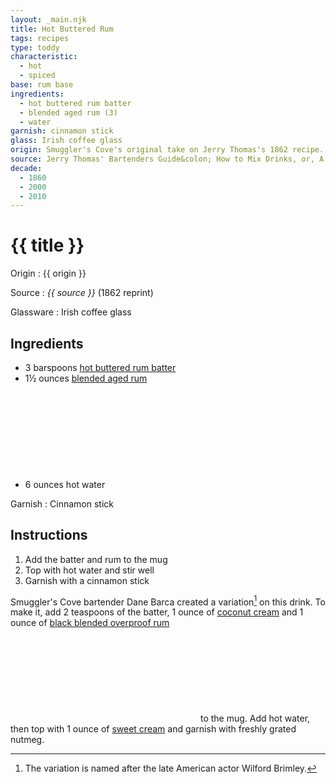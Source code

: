 ```yaml
---
layout: _main.njk
title: Hot Buttered Rum
tags: recipes
type: toddy
characteristic:
  - hot
  - spiced
base: rum base
ingredients:
  - hot buttered rum batter
  - blended aged rum (3)
  - water
garnish: cinnamon stick
glass: Irish coffee glass
origin: Smuggler's Cove's original take on Jerry Thomas's 1862 recipe.
source: Jerry Thomas' Bartenders Guide&colon; How to Mix Drinks, or, A Bon Vivant's Companion
decade:
  - 1860
  - 2000
  - 2010
---
```

<!-- markdownlint-disable MD025 -->
# {{ title }}
<!-- markdownlint-disable MD025 -->

Origin
  : {{ origin }}

Source
  : <cite>{{ source }}</cite> (1862 reprint)

Glassware
  : Irish coffee glass

## Ingredients

* 3 barspoons [hot buttered rum batter](/mixes/hot-buttered-rum-batter/)
* 1&frac12; ounces [blended aged rum](/rums/05-rum-blended-aged/)<icon-l space="1em" label="(3)" class="bigger"><span class="with-icon"><svg class="icon"><use href="/assets/images/icons/circle-3.svg#circle-3"></use></svg></span></icon-l>
* 6 ounces hot water

Garnish
  : Cinnamon stick

## Instructions

1. Add the batter and rum to the mug
2. Top with hot water and stir well
3. Garnish with a cinnamon stick

<tiki-callout type="tip">

  Smuggler's Cove bartender Dane Barca created a variation[^1] on this drink. To make it, add 2 teaspoons of the batter, 1 ounce of [coconut cream](/mixes/coconut-cream) and 1 ounce of [black blended overproof rum](/rums/12-rum-black-blended-overproof/)<icon-l space="1em" class="bigger" label="(6)"><span class="with-icon"><svg class="icon"><use href="/assets/images/icons/circle-6.svg#circle-6"></use></svg></span></icon-l><span class="after-icon"></span> to the mug. Add hot water, then top with 1 ounce of [sweet cream](/mixes/sweet-cream) and garnish with freshly grated nutmeg.

  [^1]: The variation is named after the late American actor Wilford Brimley.

</tiki-callout>
